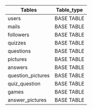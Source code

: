 
| Tables            | Table_type |
|-------------------|------------|
| users             | BASE TABLE |
| mails             | BASE TABLE |
| followers         | BASE TABLE |
| quizzes           | BASE TABLE |
| questions         | BASE TABLE |
 | pictures          | BASE TABLE |
| answers           | BASE TABLE |
| question_pictures | BASE TABLE |
| quiz_question     | BASE TABLE |
| games             | BASE TABLE |
| answer_pictures   | BASE TABLE |

